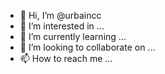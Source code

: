 - 👋 Hi, I’m @urbaincc
- 👀 I’m interested in ...
- 🌱 I’m currently learning ...
- 💞️ I’m looking to collaborate on ...
- 📫 How to reach me ...

<!---
urbaincc/urbaincc is a ✨ special ✨ repository because its `README.md` (this file) appears on your GitHub profile.
You can click the Preview link to take a look at your changes.
--->
